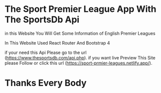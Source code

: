 

# The Sport Premier League App With The SportsDb Api

 in this Website You Will Get Some Information of English Premier Leagues

 In This Website Used React Router And Bootstrap 4 

  


if your need this Api Please go to the url (https://www.thesportsdb.com/api.php).
if you want live Preview This Site please Follow or click this url (https://sport-prmier-leagues.netlify.app/).


# Thanks Every Body
